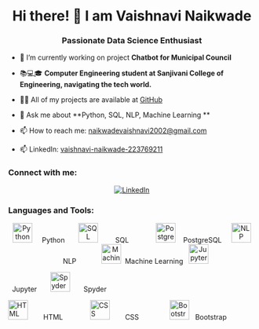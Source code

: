 <h1 align="center">Hi there! 👋 I am Vaishnavi Naikwade</h1>
<h3 align="center">Passionate Data Science Enthusiast</h3>


- 🔭 I’m currently working on project **Chatbot for Municipal Council**

- 📚💻🎓 **Computer Engineering student at Sanjivani College of Engineering, navigating the tech world.**

- 👨‍💻 All of my projects are available at [GitHub](https://github.com/NaikwadeVaishnavi)

- 💬 Ask me about **Python, SQL, NLP, Machine Learning **

- 📫 How to reach me: [naikwadevaishnavi2002@gmail.com](mailto:naikwadevaishnavi2002@gmail.com)

- 📫 LinkedIn: [vaishnavi-naikwade-223769211](https://www.linkedin.com/in/vaishnavi-naikwade-223769211/)

<h3 align="left">Connect with me:</h3>
<p align="center">
  <a href="https://www.linkedin.com/in/vaishnavi-naikwade-223769211/" target="_blank">
    <img src="https://img.shields.io/badge/LinkedIn-vaishnavi-naikwade-223769211-blue" alt="LinkedIn">
  </a>
</p>

<h3 align="left">Languages and Tools:</h3>
<p align="center">
  <img src="https://img.icons8.com/color/48/000000/python.png" alt="Python" width="40" height="40"/>
  &nbsp;&nbsp;&nbsp;&nbsp;Python&nbsp;&nbsp;&nbsp;&nbsp;&nbsp;&nbsp;
  <img src="https://img.icons8.com/color/48/000000/sql.png" alt="SQL" width="40" height="40"/>
  &nbsp;&nbsp;&nbsp;&nbsp;&nbsp;&nbsp;&nbsp;&nbsp;SQL&nbsp;&nbsp;&nbsp;&nbsp;&nbsp;&nbsp;&nbsp;&nbsp;&nbsp;&nbsp;&nbsp;&nbsp;&nbsp;

  <img src="https://img.icons8.com/color/48/000000/postgreesql.png" alt="PostgreSQL" width="40" height="40"/>
  &nbsp;&nbsp;&nbsp;PostgreSQL&nbsp;&nbsp;&nbsp;&nbsp;
  
 
  <img src="https://img.icons8.com/color/48/000000/natural-language-processing.png" alt="NLP" width="40" height="40"/>
  &nbsp;&nbsp;&nbsp;&nbsp;NLP&nbsp;&nbsp;&nbsp;&nbsp;&nbsp;&nbsp;&nbsp;&nbsp;&nbsp;&nbsp;&nbsp;&nbsp;

  <img src="https://img.icons8.com/color/48/000000/machine-learning.png" alt="Machine Learning" width="40" height="40"/>
  &nbsp;Machine Learning&nbsp;&nbsp;


  <img src="https://upload.wikimedia.org/wikipedia/commons/thumb/3/38/Jupyter_logo.svg/1200px-Jupyter_logo.svg.png" alt="Jupyter" width="40" height="40"/>

  &nbsp;&nbsp;Jupyter&nbsp;&nbsp;&nbsp;&nbsp;&nbsp;&nbsp;
  <img src="https://iconarchive.com/download/i108683/spyder/python-plotting-spyder.png" alt="Spyder" width="40" height="40"/>
  &nbsp;&nbsp;&nbsp;&nbsp;&nbsp;&nbsp;Spyder&nbsp;&nbsp;&nbsp;&nbsp;&nbsp;&nbsp;&nbsp;&nbsp;&nbsp;&nbsp;&nbsp;

  <img src="https://img.icons8.com/color/48/000000/html-5.png" alt="HTML" width="40" height="40"/>
  &nbsp;&nbsp;&nbsp;&nbsp;&nbsp;&nbsp;&nbsp;HTML&nbsp;&nbsp;&nbsp;&nbsp;&nbsp;&nbsp;&nbsp;&nbsp;&nbsp;&nbsp;&nbsp;&nbsp;&nbsp;

  <img src="https://img.icons8.com/color/48/000000/css3.png" alt="CSS" width="40" height="40"/>
  &nbsp;&nbsp;&nbsp;&nbsp;&nbsp;&nbsp;&nbsp;CSS&nbsp;&nbsp;&nbsp;&nbsp;&nbsp;&nbsp;&nbsp;&nbsp;&nbsp;&nbsp;&nbsp;&nbsp;&nbsp;&nbsp;&nbsp;
  
  <img src="https://img.icons8.com/color/48/000000/bootstrap.png" alt="Bootstrap" width="40" height="40"/>
  &nbsp;&nbsp;Bootstrap&nbsp;&nbsp;&nbsp;&nbsp;&nbsp;&nbsp;&nbsp;&nbsp;&nbsp;&nbsp;&nbsp;&nbsp;&nbsp;&nbsp;
</p>

